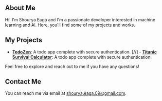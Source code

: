 ## About Me

Hi! I'm Shourya Eaga and I'm a passionate developer interested in machine learning and AI. Here, you'll find some of my projects and works.

## My Projects

- **[TodoZen](https://github.com/shouryaeaga/TodoZen)**: A todo app complete with secure authentication.
[//] - **[Titanic Survival Calculator](https://github.com/shouryaeaga/titanic-survivor-model)**: A todo app complete with secure authentication.


Feel free to explore and reach out to me if you have any questions!

## Contact Me

You can reach me via email at [shourya.eaga.09@gmail.com](mailto:your-email@example.com).
